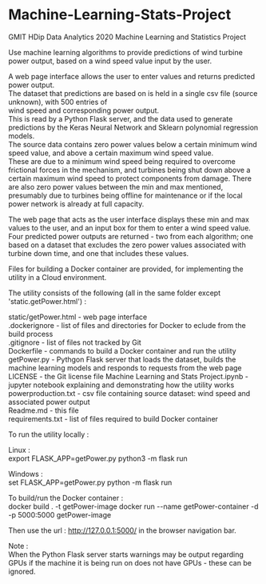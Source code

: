 # Machine-Learning-Stats-Project
GMIT HDip Data Analytics 2020 Machine Learning and Statistics Project  
   
Use machine learning algorithms to provide predictions of wind turbine power output, based on a wind speed value
input by the user.  
    
A web page interface allows the user to enter values and returns predicted power output.  
The dataset that predictions are based on is held in a single csv file (source unknown), with 500 entries of  
wind speed and corresponding power output.  
This is read by a Python Flask server, and the data used to generate predictions by the Keras Neural Network
and Sklearn polynomial regression models.  
The source data contains zero power values below a certain minimum wind speed value, and above a certain maximum wind speed value.  
These are due to a minimum wind speed being required to overcome frictional forces in the mechanism, and turbines being shut down above 
a certain maximum wind speed to protect components from damage. 
There are also zero power values between the min and max mentioned, presumably due to turbines being offline for maintenance or if the local 
power network is already at full capacity.  
  
The web page that acts as the user interface displays these min and max values to the user, and an input box for them to enter a wind speed value.  
Four predicted power outputs are returned - two from each algorithm; one based on a dataset that excludes the zero power values associated with   
turbine down time, and one that includes these values.  

Files for building a Docker container are provided, for implementing the utility in a Cloud environment.  

The utility consists of the following (all in the same folder except 'static.getPower.html') :  
  
static/getPower.html  - web page interface  
.dockerignore         - list of files and directories for Docker to eclude from the build process  
.gitignore            - list of files not tracked by Git  
Dockerfile            - commands to build a Docker container and run the utility  
getPower.py           - Pythgon Flask server that loads the dataset, builds the machine learning models and responds to requests from the web page
LICENSE               - the Git license file
Machine Learning and Stats Project.ipynb  - jupyter notebook explaining and demonstrating how the utility works  
powerproduction.txt   - csv file containing source dataset: wind speed and associated power output  
Readme.md             - this file  
requirements.txt      - list of files required to build Docker container  
  
To run the utility locally : 
 
Linux :  
export FLASK_APP=getPower.py
python3 -m flask run
  
Windows :  
set FLASK_APP=getPower.py
python -m flask run  

To build/run the Docker container :  
docker build . -t getPower-image
docker run --name getPower-container -d -p 5000:5000 getPower-image

Then use the url : http://127.0.0.1:5000/ in the browser navigation bar.  

Note :  
When the Python Flask server starts warnings may be output regarding GPUs if the machine it is being run on does not have GPUs - these can be ignored.

